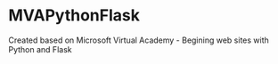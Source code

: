 # MVAPythonFlask
Created based on Microsoft Virtual Academy - Begining web sites with Python and Flask 

